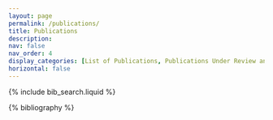 ```yaml
---
layout: page
permalink: /publications/
title: Publications
description:
nav: false
nav_order: 4
display_categories: [List of Publications, Publications Under Review and Preparation]
horizontal: false
---
```


<!-- _pages/publications.md -->

<!-- Bibsearch Feature -->

{% include bib_search.liquid %}

<div class="publications">

{% bibliography %}

</div>
